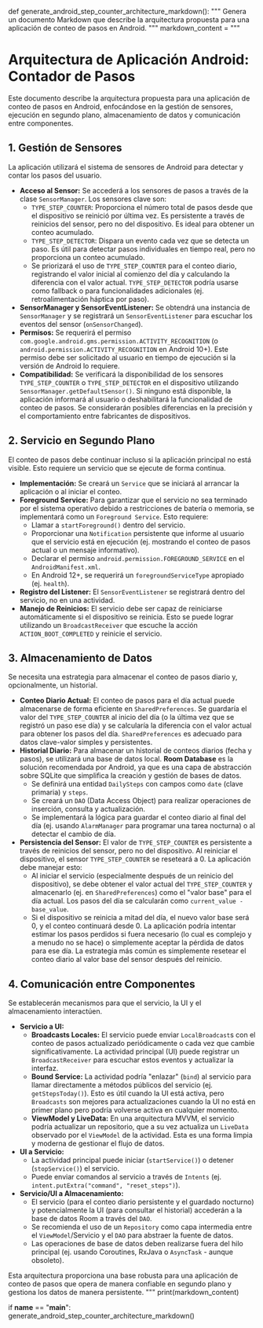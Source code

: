 def generate_android_step_counter_architecture_markdown():
    """
    Genera un documento Markdown que describe la arquitectura propuesta
    para una aplicación de conteo de pasos en Android.
    """
    markdown_content = """
# Arquitectura de Aplicación Android: Contador de Pasos

Este documento describe la arquitectura propuesta para una aplicación de conteo de pasos en Android, enfocándose en la gestión de sensores, ejecución en segundo plano, almacenamiento de datos y comunicación entre componentes.

## 1. Gestión de Sensores

La aplicación utilizará el sistema de sensores de Android para detectar y contar los pasos del usuario.

-   **Acceso al Sensor:** Se accederá a los sensores de pasos a través de la clase `SensorManager`. Los sensores clave son:
    -   `TYPE_STEP_COUNTER`: Proporciona el número total de pasos desde que el dispositivo se reinició por última vez. Es persistente a través de reinicios del sensor, pero no del dispositivo. Es ideal para obtener un conteo acumulado.
    -   `TYPE_STEP_DETECTOR`: Dispara un evento cada vez que se detecta un paso. Es útil para detectar pasos individuales en tiempo real, pero no proporciona un conteo acumulado.
    -   Se priorizará el uso de `TYPE_STEP_COUNTER` para el conteo diario, registrando el valor inicial al comienzo del día y calculando la diferencia con el valor actual. `TYPE_STEP_DETECTOR` podría usarse como fallback o para funcionalidades adicionales (ej. retroalimentación háptica por paso).
-   **SensorManager y SensorEventListener:** Se obtendrá una instancia de `SensorManager` y se registrará un `SensorEventListener` para escuchar los eventos del sensor (`onSensorChanged`).
-   **Permisos:** Se requerirá el permiso `com.google.android.gms.permission.ACTIVITY_RECOGNITION` (o `android.permission.ACTIVITY_RECOGNITION` en Android 10+). Este permiso debe ser solicitado al usuario en tiempo de ejecución si la versión de Android lo requiere.
-   **Compatibilidad:** Se verificará la disponibilidad de los sensores `TYPE_STEP_COUNTER` o `TYPE_STEP_DETECTOR` en el dispositivo utilizando `SensorManager.getDefaultSensor()`. Si ninguno está disponible, la aplicación informará al usuario o deshabilitará la funcionalidad de conteo de pasos. Se considerarán posibles diferencias en la precisión y el comportamiento entre fabricantes de dispositivos.

## 2. Servicio en Segundo Plano

El conteo de pasos debe continuar incluso si la aplicación principal no está visible. Esto requiere un servicio que se ejecute de forma continua.

-   **Implementación:** Se creará un `Service` que se iniciará al arrancar la aplicación o al iniciar el conteo.
-   **Foreground Service:** Para garantizar que el servicio no sea terminado por el sistema operativo debido a restricciones de batería o memoria, se implementará como un `Foreground Service`. Esto requiere:
    -   Llamar a `startForeground()` dentro del servicio.
    -   Proporcionar una `Notification` persistente que informe al usuario que el servicio está en ejecución (ej. mostrando el conteo de pasos actual o un mensaje informativo).
    -   Declarar el permiso `android.permission.FOREGROUND_SERVICE` en el `AndroidManifest.xml`.
    -   En Android 12+, se requerirá un `foregroundServiceType` apropiado (ej. `health`).
-   **Registro del Listener:** El `SensorEventListener` se registrará dentro del servicio, no en una actividad.
-   **Manejo de Reinicios:** El servicio debe ser capaz de reiniciarse automáticamente si el dispositivo se reinicia. Esto se puede lograr utilizando un `BroadcastReceiver` que escuche la acción `ACTION_BOOT_COMPLETED` y reinicie el servicio.

## 3. Almacenamiento de Datos

Se necesita una estrategia para almacenar el conteo de pasos diario y, opcionalmente, un historial.

-   **Conteo Diario Actual:** El conteo de pasos para el día actual puede almacenarse de forma eficiente en `SharedPreferences`. Se guardaría el valor del `TYPE_STEP_COUNTER` al inicio del día (o la última vez que se registró un paso ese día) y se calcularía la diferencia con el valor actual para obtener los pasos del día. `SharedPreferences` es adecuado para datos clave-valor simples y persistentes.
-   **Historial Diario:** Para almacenar un historial de conteos diarios (fecha y pasos), se utilizará una base de datos local. **Room Database** es la solución recomendada por Android, ya que es una capa de abstracción sobre SQLite que simplifica la creación y gestión de bases de datos.
    -   Se definirá una entidad `DailySteps` con campos como `date` (clave primaria) y `steps`.
    -   Se creará un `DAO` (Data Access Object) para realizar operaciones de inserción, consulta y actualización.
    -   Se implementará la lógica para guardar el conteo diario al final del día (ej. usando `AlarmManager` para programar una tarea nocturna) o al detectar el cambio de día.
-   **Persistencia del Sensor:** El valor de `TYPE_STEP_COUNTER` es persistente a través de reinicios del sensor, pero no del dispositivo. Al reiniciar el dispositivo, el sensor `TYPE_STEP_COUNTER` se reseteará a 0. La aplicación debe manejar esto:
    -   Al iniciar el servicio (especialmente después de un reinicio del dispositivo), se debe obtener el valor actual del `TYPE_STEP_COUNTER` y almacenarlo (ej. en `SharedPreferences`) como el "valor base" para el día actual. Los pasos del día se calcularán como `current_value - base_value`.
    -   Si el dispositivo se reinicia a mitad del día, el nuevo valor base será 0, y el conteo continuará desde 0. La aplicación podría intentar estimar los pasos perdidos si fuera necesario (lo cual es complejo y a menudo no se hace) o simplemente aceptar la pérdida de datos para ese día. La estrategia más común es simplemente resetear el conteo diario al valor base del sensor después del reinicio.

## 4. Comunicación entre Componentes

Se establecerán mecanismos para que el servicio, la UI y el almacenamiento interactúen.

-   **Servicio a UI:**
    -   **Broadcasts Locales:** El servicio puede enviar `LocalBroadcast`s con el conteo de pasos actualizado periódicamente o cada vez que cambie significativamente. La actividad principal (UI) puede registrar un `BroadcastReceiver` para escuchar estos eventos y actualizar la interfaz.
    -   **Bound Service:** La actividad podría "enlazar" (`bind`) al servicio para llamar directamente a métodos públicos del servicio (ej. `getStepsToday()`). Esto es útil cuando la UI está activa, pero `Broadcasts` son mejores para actualizaciones cuando la UI no está en primer plano pero podría volverse activa en cualquier momento.
    -   **ViewModel y LiveData:** En una arquitectura MVVM, el servicio podría actualizar un repositorio, que a su vez actualiza un `LiveData` observado por el `ViewModel` de la actividad. Esta es una forma limpia y moderna de gestionar el flujo de datos.
-   **UI a Servicio:**
    -   La actividad principal puede iniciar (`startService()`) o detener (`stopService()`) el servicio.
    -   Puede enviar comandos al servicio a través de `Intents` (ej. `intent.putExtra("command", "reset_steps")`).
-   **Servicio/UI a Almacenamiento:**
    -   El servicio (para el conteo diario persistente y el guardado nocturno) y potencialmente la UI (para consultar el historial) accederán a la base de datos Room a través del `DAO`.
    -   Se recomienda el uso de un `Repository` como capa intermedia entre el `ViewModel`/Servicio y el `DAO` para abstraer la fuente de datos.
    -   Las operaciones de base de datos deben realizarse fuera del hilo principal (ej. usando Coroutines, RxJava o `AsyncTask` - aunque obsoleto).

Esta arquitectura proporciona una base robusta para una aplicación de conteo de pasos que opera de manera confiable en segundo plano y gestiona los datos de manera persistente.
"""
    print(markdown_content)

if __name__ == "__main__":
    generate_android_step_counter_architecture_markdown()